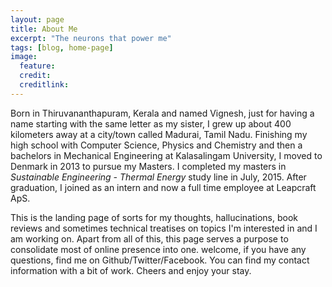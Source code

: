 ```yaml
---
layout: page
title: About Me
excerpt: "The neurons that power me"
tags: [blog, home-page]
image:
  feature: 
  credit: 
  creditlink:
---
```


Born in Thiruvananthapuram, Kerala and named Vignesh, just for having a name starting with the same letter as my sister, I grew up about 400 kilometers away at a city/town called Madurai, Tamil Nadu. Finishing my high school with Computer Science, Physics and Chemistry and then a bachelors in Mechanical Engineering at Kalasalingam University, I moved to Denmark in 2013 to pursue my Masters. I completed my masters in *Sustainable Engineering - Thermal Energy* study line in July, 2015. After graduation, I joined as an intern and now a full time employee at Leapcraft ApS. 

This is the landing page of sorts for my thoughts, hallucinations, book reviews and sometimes technical treatises on topics I'm interested in and I am working on. Apart from all of this, this page serves a purpose to consolidate most of online presence into one. welcome, if you have any questions, find me on Github/Twitter/Facebook. You can find my contact information with a bit of work. Cheers and enjoy your stay.